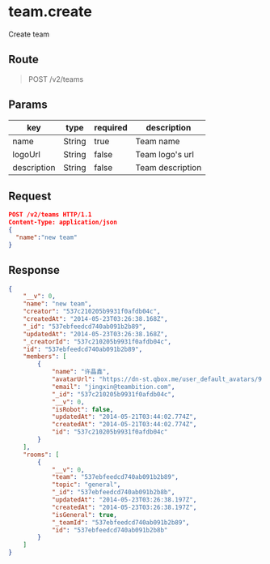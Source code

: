 # team.create

Create team

## Route

> POST /v2/teams

## Params
| key            | type               | required | description                                                  |
| -------------- | ------------------ | -------- | ------------------------------------------------------------ |
| name           | String             | true     | Team name |
| logoUrl        | String             | false    | Team logo's url |
| description    | String             | false    | Team description |

## Request
```json
POST /v2/teams HTTP/1.1
Content-Type: application/json
{
  "name":"new team"
}
```

## Response
```json
{
    "__v": 0,
    "name": "new team",
    "creator": "537c210205b9931f0afdb04c",
    "createdAt": "2014-05-23T03:26:38.168Z",
    "_id": "537ebfeedcd740ab091b2b89",
    "updatedAt": "2014-05-23T03:26:38.168Z",
    "_creatorId": "537c210205b9931f0afdb04c",
    "id": "537ebfeedcd740ab091b2b89",
    "members": [
        {
            "name": "许晶鑫",
            "avatarUrl": "https://dn-st.qbox.me/user_default_avatars/9.png",
            "email": "jingxin@teambition.com",
            "_id": "537c210205b9931f0afdb04c",
            "__v": 0,
            "isRobot": false,
            "updatedAt": "2014-05-21T03:44:02.774Z",
            "createdAt": "2014-05-21T03:44:02.774Z",
            "id": "537c210205b9931f0afdb04c"
        }
    ],
    "rooms": [
        {
            "__v": 0,
            "team": "537ebfeedcd740ab091b2b89",
            "topic": "general",
            "_id": "537ebfeedcd740ab091b2b8b",
            "updatedAt": "2014-05-23T03:26:38.197Z",
            "createdAt": "2014-05-23T03:26:38.197Z",
            "isGeneral": true,
            "_teamId": "537ebfeedcd740ab091b2b89",
            "id": "537ebfeedcd740ab091b2b8b"
        }
    ]
}
```
